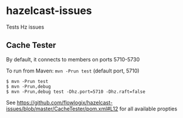 # hazelcast-issues
Tests Hz issues

## Cache Tester
By default, it connects to members on ports 5710-5730

To run from Maven: `mvn -Prun test` (default port, 5710)

```
$ mvn -Prun test
$ mvn -Prun,debug
$ mvn -Prun,debug test -Dhz.port=5710 -Dhz.raft=false
```
See https://github.com/flowlogix/hazelcast-issues/blob/master/CacheTester/pom.xml#L12 for all available propties
